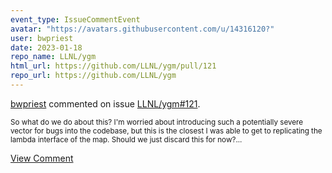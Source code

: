 ```yaml
---
event_type: IssueCommentEvent
avatar: "https://avatars.githubusercontent.com/u/14316120?"
user: bwpriest
date: 2023-01-18
repo_name: LLNL/ygm
html_url: https://github.com/LLNL/ygm/pull/121
repo_url: https://github.com/LLNL/ygm
---
```


<a href='https://github.com/bwpriest' target='_blank'>bwpriest</a> commented on issue <a href='https://github.com/LLNL/ygm/pull/121' target='_blank'>LLNL/ygm#121</a>.

<small>So what do we do about this? I'm worried about introducing such a potentially severe vector for bugs into the codebase, but this is the closest I was able to get to replicating the lambda interface of the map. Should we just discard this for now?...</small>

<a href='https://github.com/LLNL/ygm/pull/121' target='_blank'>View Comment</a>